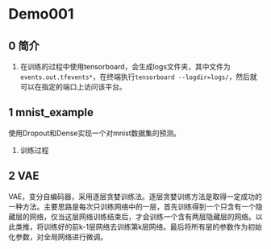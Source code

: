 # Demo001

## 0 简介

1. 在训练的过程中使用tensorboard，会生成logs文件夹，其中文件为`events.out.tfevents*`，在终端执行`tensorboard --logdir=logs/`，然后就可以在指定的端口上访问该平台。

## 1 mnist_example

使用Dropout和Dense实现一个对mnist数据集的预测。
1. 训练过程


## 2 VAE
VAE，变分自编码器，采用逐层贪婪训练法。逐层贪婪训练方法是取得一定成功的一种方法。主要思路是每次只训练网络中的一层，首先训练得到一个只含有一个隐藏层的网络，仅当这层网络训练结束后，才会训练一个含有两层隐藏层的网络。以此类推，将训练好的前k-1层网络去训练第k层网络。最后将所有层的参数作为初始化参数，对全局网络进行微调。

